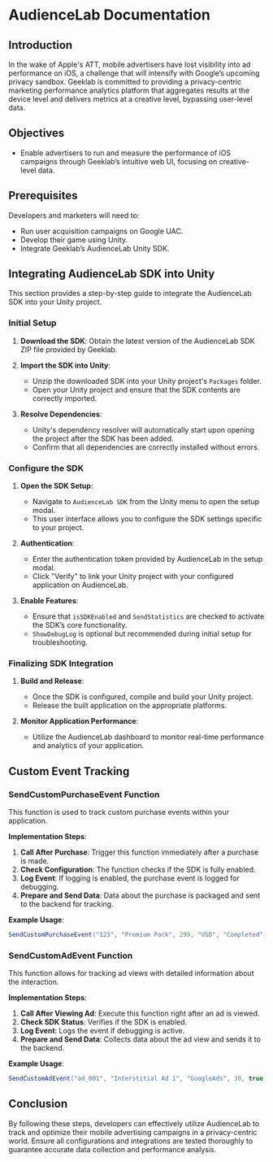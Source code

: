 # AudienceLab Documentation

## Introduction

In the wake of Apple's ATT, mobile advertisers have lost visibility into ad performance on iOS, a challenge that will intensify with Google’s upcoming privacy sandbox. Geeklab is committed to providing a privacy-centric marketing performance analytics platform that aggregates results at the device level and delivers metrics at a creative level, bypassing user-level data.

## Objectives

- Enable advertisers to run and measure the performance of iOS campaigns through Geeklab’s intuitive web UI, focusing on creative-level data.

## Prerequisites

Developers and marketers will need to:

- Run user acquisition campaigns on Google UAC.
- Develop their game using Unity.
- Integrate Geeklab’s AudienceLab Unity SDK.

## Integrating AudienceLab SDK into Unity

This section provides a step-by-step guide to integrate the AudienceLab SDK into your Unity project.

### Initial Setup

1. **Download the SDK**: Obtain the latest version of the AudienceLab SDK ZIP file provided by Geeklab.

2. **Import the SDK into Unity**:

   - Unzip the downloaded SDK into your Unity project's `Packages` folder.
   - Open your Unity project and ensure that the SDK contents are correctly imported.

3. **Resolve Dependencies**:
   - Unity's dependency resolver will automatically start upon opening the project after the SDK has been added.
   - Confirm that all dependencies are correctly installed without errors.

### Configure the SDK

1. **Open the SDK Setup**:

   - Navigate to `AudienceLab SDK` from the Unity menu to open the setup modal.
   - This user interface allows you to configure the SDK settings specific to your project.

2. **Authentication**:

   - Enter the authentication token provided by AudienceLab in the setup modal.
   - Click "Verify" to link your Unity project with your configured application on AudienceLab.

3. **Enable Features**:
   - Ensure that `isSDKEnabled` and `SendStatistics` are checked to activate the SDK’s core functionality.
   - `ShowDebugLog` is optional but recommended during initial setup for troubleshooting.

### Finalizing SDK Integration

1. **Build and Release**:

   - Once the SDK is configured, compile and build your Unity project.
   - Release the built application on the appropriate platforms.

2. **Monitor Application Performance**:
   - Utilize the AudienceLab dashboard to monitor real-time performance and analytics of your application.

## Custom Event Tracking

### SendCustomPurchaseEvent Function

This function is used to track custom purchase events within your application.

**Implementation Steps**:

1. **Call After Purchase**: Trigger this function immediately after a purchase is made.
2. **Check Configuration**: The function checks if the SDK is fully enabled.
3. **Log Event**: If logging is enabled, the purchase event is logged for debugging.
4. **Prepare and Send Data**: Data about the purchase is packaged and sent to the backend for tracking.

**Example Usage**:

```csharp
SendCustomPurchaseEvent("123", "Premium Pack", 299, "USD", "Completed");
```

### SendCustomAdEvent Function

This function allows for tracking ad views with detailed information about the interaction.

**Implementation Steps**:

1. **Call After Viewing Ad**: Execute this function right after an ad is viewed.
2. **Check SDK Status**: Verifies if the SDK is enabled.
3. **Log Event**: Logs the event if debugging is active.
4. **Prepare and Send Data**: Collects data about the ad view and sends it to the backend.

**Example Usage**:

```csharp
SendCustomAdEvent("ad_001", "Interstitial Ad 1", "GoogleAds", 30, true, "Google", "CampaignA");
```

## Conclusion

By following these steps, developers can effectively utilize AudienceLab to track and optimize their mobile advertising campaigns in a privacy-centric world. Ensure all configurations and integrations are tested thoroughly to guarantee accurate data collection and performance analysis.
